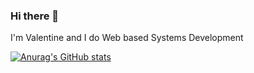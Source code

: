 ### Hi there 👋

I'm Valentine and I do Web based Systems Development

[![Anurag's GitHub stats](https://github-readme-stats.vercel.app/api?username=ValentineSean&show_icons=true&theme=dark)](https://github.com/anuraghazra/github-readme-stats)
